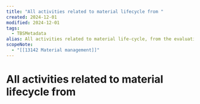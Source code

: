 ```yaml
---
title: "All activities related to material lifecycle from "
created: 2024-12-01
modified: 2024-12-01
tags:
  - TBSMetadata
alias: All activities related to material life-cycle, from the evaluation and planning of requirements, to the acquisition, use, distribution, maintenance, warehousing and disposal of material.
scopeNote:
  - "[[13142 Material management]]"
---
```

# All activities related to material lifecycle from
